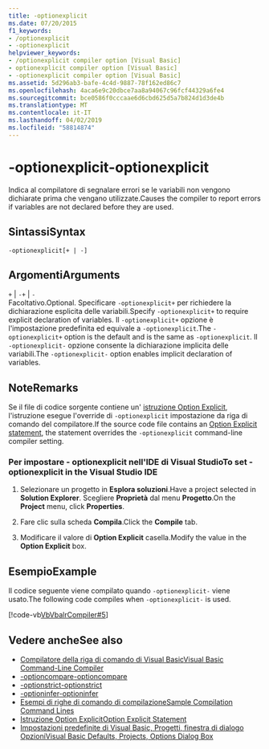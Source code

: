 ```yaml
---
title: -optionexplicit
ms.date: 07/20/2015
f1_keywords:
- /optionexplicit
- -optionexplicit
helpviewer_keywords:
- /optionexplicit compiler option [Visual Basic]
- optionexplicit compiler option [Visual Basic]
- -optionexplicit compiler option [Visual Basic]
ms.assetid: 5d296ab3-bafe-4c4d-9887-78f162ed86c7
ms.openlocfilehash: 4aca6e9c20dbce7aa8a94067c96fcf44329a6fe4
ms.sourcegitcommit: bce0586f0cccaae6d6cbd625d5a7b824d1d3de4b
ms.translationtype: MT
ms.contentlocale: it-IT
ms.lasthandoff: 04/02/2019
ms.locfileid: "58814874"
---
```

# <a name="-optionexplicit"></a><span data-ttu-id="64379-102">-optionexplicit</span><span class="sxs-lookup"><span data-stu-id="64379-102">-optionexplicit</span></span>
<span data-ttu-id="64379-103">Indica al compilatore di segnalare errori se le variabili non vengono dichiarate prima che vengano utilizzate.</span><span class="sxs-lookup"><span data-stu-id="64379-103">Causes the compiler to report errors if variables are not declared before they are used.</span></span>  
  
## <a name="syntax"></a><span data-ttu-id="64379-104">Sintassi</span><span class="sxs-lookup"><span data-stu-id="64379-104">Syntax</span></span>  
  
```  
-optionexplicit[+ | -]  
```  
  
## <a name="arguments"></a><span data-ttu-id="64379-105">Argomenti</span><span class="sxs-lookup"><span data-stu-id="64379-105">Arguments</span></span>  
 <span data-ttu-id="64379-106">`+` &#124; `-`</span><span class="sxs-lookup"><span data-stu-id="64379-106">`+` &#124; `-`</span></span>  
 <span data-ttu-id="64379-107">Facoltativo.</span><span class="sxs-lookup"><span data-stu-id="64379-107">Optional.</span></span> <span data-ttu-id="64379-108">Specificare `-optionexplicit+` per richiedere la dichiarazione esplicita delle variabili.</span><span class="sxs-lookup"><span data-stu-id="64379-108">Specify `-optionexplicit+` to require explicit declaration of variables.</span></span> <span data-ttu-id="64379-109">Il `-optionexplicit+` opzione è l'impostazione predefinita ed equivale a `-optionexplicit`.</span><span class="sxs-lookup"><span data-stu-id="64379-109">The `-optionexplicit+` option is the default and is the same as `-optionexplicit`.</span></span> <span data-ttu-id="64379-110">Il `-optionexplicit-` opzione consente la dichiarazione implicita delle variabili.</span><span class="sxs-lookup"><span data-stu-id="64379-110">The `-optionexplicit-` option enables implicit declaration of variables.</span></span>  
  
## <a name="remarks"></a><span data-ttu-id="64379-111">Note</span><span class="sxs-lookup"><span data-stu-id="64379-111">Remarks</span></span>  
 <span data-ttu-id="64379-112">Se il file di codice sorgente contiene un' [istruzione Option Explicit](../../../visual-basic/language-reference/statements/option-explicit-statement.md), l'istruzione esegue l'override di `-optionexplicit` impostazione da riga di comando del compilatore.</span><span class="sxs-lookup"><span data-stu-id="64379-112">If the source code file contains an [Option Explicit statement](../../../visual-basic/language-reference/statements/option-explicit-statement.md), the statement overrides the `-optionexplicit` command-line compiler setting.</span></span>  
  
### <a name="to-set--optionexplicit-in-the-visual-studio-ide"></a><span data-ttu-id="64379-113">Per impostare - optionexplicit nell'IDE di Visual Studio</span><span class="sxs-lookup"><span data-stu-id="64379-113">To set -optionexplicit in the Visual Studio IDE</span></span>  
  
1.  <span data-ttu-id="64379-114">Selezionare un progetto in **Esplora soluzioni**.</span><span class="sxs-lookup"><span data-stu-id="64379-114">Have a project selected in **Solution Explorer**.</span></span> <span data-ttu-id="64379-115">Scegliere **Proprietà** dal menu **Progetto**.</span><span class="sxs-lookup"><span data-stu-id="64379-115">On the **Project** menu, click **Properties**.</span></span>   
  
2.  <span data-ttu-id="64379-116">Fare clic sulla scheda **Compila**.</span><span class="sxs-lookup"><span data-stu-id="64379-116">Click the **Compile** tab.</span></span>  
  
3.  <span data-ttu-id="64379-117">Modificare il valore di **Option Explicit** casella.</span><span class="sxs-lookup"><span data-stu-id="64379-117">Modify the value in the **Option Explicit** box.</span></span>  
  
## <a name="example"></a><span data-ttu-id="64379-118">Esempio</span><span class="sxs-lookup"><span data-stu-id="64379-118">Example</span></span>  
 <span data-ttu-id="64379-119">Il codice seguente viene compilato quando `-optionexplicit-` viene usato.</span><span class="sxs-lookup"><span data-stu-id="64379-119">The following code compiles when `-optionexplicit-` is used.</span></span>  
  
 [!code-vb[VbVbalrCompiler#5](~/samples/snippets/visualbasic/VS_Snippets_VBCSharp/VbVbalrCompiler/VB/OptionExplicitOff.vb#5)]  
  
## <a name="see-also"></a><span data-ttu-id="64379-120">Vedere anche</span><span class="sxs-lookup"><span data-stu-id="64379-120">See also</span></span>

- [<span data-ttu-id="64379-121">Compilatore della riga di comando di Visual Basic</span><span class="sxs-lookup"><span data-stu-id="64379-121">Visual Basic Command-Line Compiler</span></span>](../../../visual-basic/reference/command-line-compiler/index.md)
- [<span data-ttu-id="64379-122">-optioncompare</span><span class="sxs-lookup"><span data-stu-id="64379-122">-optioncompare</span></span>](../../../visual-basic/reference/command-line-compiler/optioncompare.md)
- [<span data-ttu-id="64379-123">-optionstrict</span><span class="sxs-lookup"><span data-stu-id="64379-123">-optionstrict</span></span>](../../../visual-basic/reference/command-line-compiler/optionstrict.md)
- [<span data-ttu-id="64379-124">-optioninfer</span><span class="sxs-lookup"><span data-stu-id="64379-124">-optioninfer</span></span>](../../../visual-basic/reference/command-line-compiler/optioninfer.md)
- [<span data-ttu-id="64379-125">Esempi di righe di comando di compilazione</span><span class="sxs-lookup"><span data-stu-id="64379-125">Sample Compilation Command Lines</span></span>](../../../visual-basic/reference/command-line-compiler/sample-compilation-command-lines.md)
- [<span data-ttu-id="64379-126">Istruzione Option Explicit</span><span class="sxs-lookup"><span data-stu-id="64379-126">Option Explicit Statement</span></span>](../../../visual-basic/language-reference/statements/option-explicit-statement.md)
- [<span data-ttu-id="64379-127">Impostazioni predefinite di Visual Basic, Progetti, finestra di dialogo Opzioni</span><span class="sxs-lookup"><span data-stu-id="64379-127">Visual Basic Defaults, Projects, Options Dialog Box</span></span>](/visualstudio/ide/reference/visual-basic-defaults-projects-options-dialog-box)
